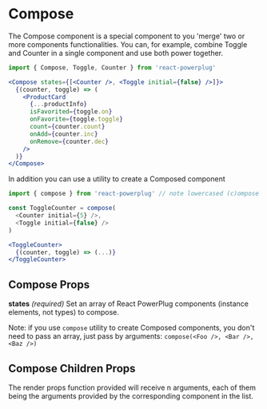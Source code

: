 # Compose

The Compose component is a special component to you 'merge' two or more components functionalities. You can, for example, combine Toggle and Counter in a single component and use both power together.

```js
import { Compose, Toggle, Counter } from 'react-powerplug'
```

```jsx
<Compose states={[<Counter />, <Toggle initial={false} />]}>
  {(counter, toggle) => (
    <ProductCard
      {...productInfo}
      isFavorited={toggle.on}
      onFavorite={toggle.toggle}
      count={counter.count}
      onAdd={counter.inc}
      onRemove={counter.dec}
    />
  )}
</Compose>
```

In addition you can use a utility to create a Composed component

```js
import { compose } from 'react-powerplug' // note lowercased (c)ompose

const ToggleCounter = compose(
  <Counter initial={5} />,
  <Toggle initial={false} />
)
```

```jsx
<ToggleCounter>
  {(counter, toggle) => (...)}
</ToggleCounter>
```

## Compose Props

**states** _(required)_
Set an array of React PowerPlug components (instance elements, not types) to compose.

Note: if you use `compose` utility to create Composed components, you don't
need to pass an array, just pass by arguments: `compose(<Foo />, <Bar />, <Baz />)`

## Compose Children Props

The render props function provided will receive n arguments, each of them being
the arguments provided by the corresponding component in the list.
